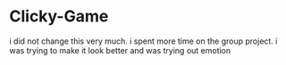 # Clicky-Game

i did not change this very much. i spent more time on the group project. i was trying to make it look better and was trying out emotion